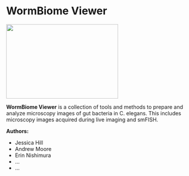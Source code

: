 # WormBiome Viewer

<img src="https://github.com/jesshill/WormBiome-Viewer/assets/41451575/605276ce-53a7-444b-a289-e11a75f0c7fa.png" width="300" height="200">

**WormBiome Viewer** is a collection of tools and methods to prepare and analyze microscopy images of gut bacteria in C. elegans. This includes microscopy images acquired during live imaging and smFISH.

**Authors:**
- Jessica Hill
- Andrew Moore
- Erin Nishimura
- ...
- ... 
